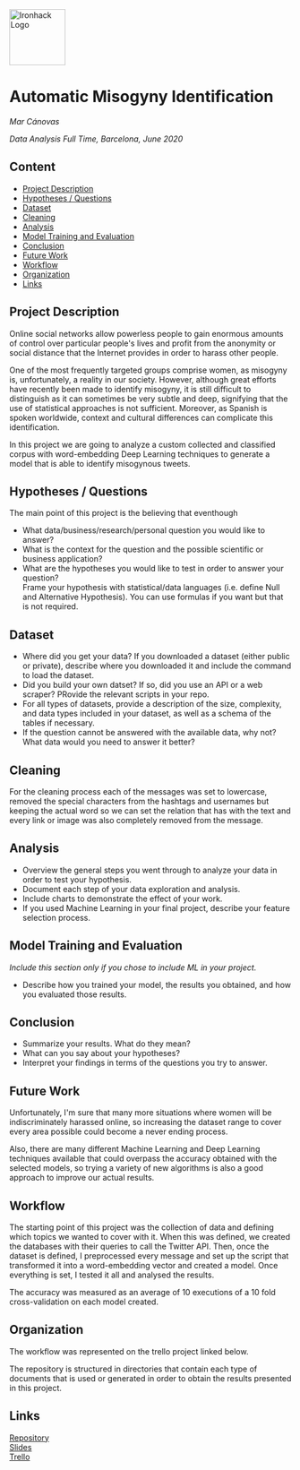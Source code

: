 <img src="https://bit.ly/2VnXWr2" alt="Ironhack Logo" width="100"/>

# Automatic Misogyny Identification
*Mar Cánovas*

*Data Analysis Full Time, Barcelona, June 2020*

## Content
- [Project Description](#project-description)
- [Hypotheses / Questions](#hypotheses-questions)
- [Dataset](#dataset)
- [Cleaning](#cleaning)
- [Analysis](#analysis)
- [Model Training and Evaluation](#model-training-and-evaluation)
- [Conclusion](#conclusion)
- [Future Work](#future-work)
- [Workflow](#workflow)
- [Organization](#organization)
- [Links](#links)

## Project Description
Online social networks allow powerless people to gain enormous amounts of control over particular people's lives and profit from the anonymity or social distance that the Internet provides in order to harass other people. 

One of the most frequently targeted groups comprise women, as misogyny is, unfortunately, a reality in our society. However, although great efforts have recently been made to identify misogyny, it is still difficult to distinguish as it can sometimes be very subtle and deep, signifying that the use of statistical approaches is not sufficient. Moreover, as Spanish is spoken worldwide, context and cultural differences can complicate this identification.

In this project we are going to analyze a custom collected and classified corpus with word-embedding Deep Learning techniques to generate a model that is able to identify misogynous tweets.

## Hypotheses / Questions
The main point of this project is the believing that eventhough 

* What data/business/research/personal question you would like to answer?
* What is the context for the question and the possible scientific or business application?
* What are the hypotheses you would like to test in order to answer your question?  
Frame your hypothesis with statistical/data languages (i.e. define Null and Alternative Hypothesis). You can use formulas if you want but that is not required.

## Dataset
* Where did you get your data? If you downloaded a dataset (either public or private), describe where you downloaded it and include the command to load the dataset.
* Did you build your own datset? If so, did you use an API or a web scraper? PRovide the relevant scripts in your repo.
* For all types of datasets, provide a description of the size, complexity, and data types included in your dataset, as well as a schema of the tables if necessary.
* If the question cannot be answered with the available data, why not? What data would you need to answer it better?

## Cleaning
For the cleaning process each of the messages was set to lowercase, removed the special characters from the hashtags and usernames but keeping the actual word so we can set the relation that has with the text and every link or image was also completely removed from the message.

## Analysis
* Overview the general steps you went through to analyze your data in order to test your hypothesis.
* Document each step of your data exploration and analysis.
* Include charts to demonstrate the effect of your work.
* If you used Machine Learning in your final project, describe your feature selection process.

## Model Training and Evaluation
*Include this section only if you chose to include ML in your project.*
* Describe how you trained your model, the results you obtained, and how you evaluated those results.

## Conclusion
* Summarize your results. What do they mean?
* What can you say about your hypotheses?
* Interpret your findings in terms of the questions you try to answer.

## Future Work
Unfortunately, I'm sure that many more situations where women will be indiscriminately harassed online, so increasing the dataset range to cover every area possible could become a never ending process.

Also, there are many different Machine Learning and Deep Learning techniques available that could overpass the accuracy obtained with the selected models, so trying a variety of new algorithms is also a good approach to improve our actual results.


## Workflow
The starting point of this project was the collection of data and defining which topics we wanted to cover with it. When this was defined, we created the databases with their queries to call the Twitter API. Then, once the dataset is defined, I preprocessed every message and set up the script that transformed it into a word-embedding vector and created a model. Once everything is set, I tested it all and analysed the results. 

The accuracy was measured as an average of 10 executions of a 10 fold cross-validation on each model created.

## Organization
The workflow was represented on the trello project linked below.

The repository is structured in directories that contain each type of documents that is used or generated in order to obtain the results presented in this project.

## Links

[Repository](https://github.com/MarCanovas/Project-Week-8-Final-Project/)  
[Slides](https://docs.google.com/presentation/d/1MwYAKmKscyIQbriB6rpH5VNpvduWsNNiS2oBdFeWvc8/edit?usp=sharing)  
[Trello](https://trello.com/b/8wJm3RjN/final-project)  
